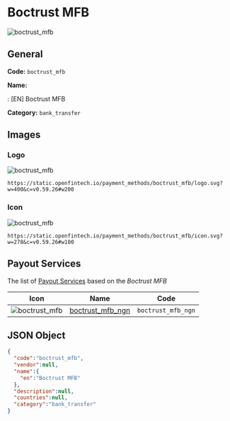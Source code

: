
# Boctrust MFB 
![boctrust_mfb](https://static.openfintech.io/payment_methods/boctrust_mfb/logo.svg?w=400&c=v0.59.26#w200)  

## General 
**Code:** `boctrust_mfb` 
 
**Name:** 
 
:	[EN] Boctrust MFB 
 
**Category:** `bank_transfer` 
 

## Images 

### Logo 
![boctrust_mfb](https://static.openfintech.io/payment_methods/boctrust_mfb/logo.svg?w=400&c=v0.59.26#w200)  

```
https://static.openfintech.io/payment_methods/boctrust_mfb/logo.svg?w=400&c=v0.59.26#w200
```  

### Icon 
![boctrust_mfb](https://static.openfintech.io/payment_methods/boctrust_mfb/icon.svg?w=278&c=v0.59.26#w100)  

```
https://static.openfintech.io/payment_methods/boctrust_mfb/icon.svg?w=278&c=v0.59.26#w100
```  

## Payout Services 
 
The list of [Payout Services](/payout-services/) based on the _Boctrust MFB_ 

|Icon|Name|Code| 
|:---:|:---:|:---:| 
|![boctrust_mfb](https://static.openfintech.io/payout_methods/boctrust_mfb/icon.svg?w=278&c=v0.59.26#w40) |[boctrust_mfb_ngn](/payout-services/boctrust_mfb_ngn/)|`boctrust_mfb_ngn`| 
 

## JSON Object 

```json
{
  "code":"boctrust_mfb",
  "vendor":null,
  "name":{
    "en":"Boctrust MFB"
  },
  "description":null,
  "countries":null,
  "category":"bank_transfer"
}
```  
